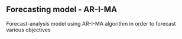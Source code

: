 ## Forecasting model - AR-I-MA
Forecast-analysis model using AR-I-MA algorithm in order to forecast various objectives
